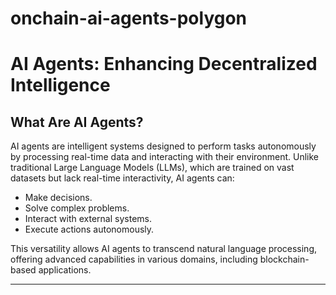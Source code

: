 # onchain-ai-agents-polygon

 # AI Agents: Enhancing Decentralized Intelligence

## What Are AI Agents?

AI agents are intelligent systems designed to perform tasks autonomously by processing real-time data and interacting with their environment. Unlike traditional Large Language Models (LLMs), which are trained on vast datasets but lack real-time interactivity, AI agents can:

- Make decisions.
- Solve complex problems.
- Interact with external systems.
- Execute actions autonomously.

This versatility allows AI agents to transcend natural language processing, offering advanced capabilities in various domains, including blockchain-based applications.

---
